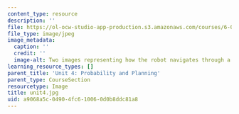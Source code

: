 ```yaml
---
content_type: resource
description: ''
file: https://ol-ocw-studio-app-production.s3.amazonaws.com/courses/6-01sc-introduction-to-electrical-engineering-and-computer-science-i-spring-2011/a9068a5c04904fc610060d0b8ddc81a8_unit4.jpg
file_type: image/jpeg
image_metadata:
  caption: ''
  credit: ''
  image-alt: Two images representing how the robot navigates through a maze.
learning_resource_types: []
parent_title: 'Unit 4: Probability and Planning'
parent_type: CourseSection
resourcetype: Image
title: unit4.jpg
uid: a9068a5c-0490-4fc6-1006-0d0b8ddc81a8
---
```

